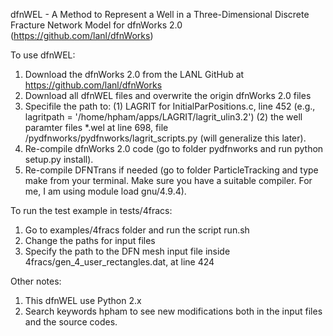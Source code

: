 dfnWEL - A Method to Represent a Well in a Three-Dimensional Discrete Fracture Network Model for dfnWorks 2.0 (https://github.com/lanl/dfnWorks)

To use dfnWEL:

1. Download the dfnWorks 2.0 from the LANL GitHub at https://github.com/lanl/dfnWorks 
2. Download all dfnWEL files and overwrite the origin dfnWorks 2.0 files
3. Specifile the path to:
	(1) LAGRIT for InitialParPositions.c, line 452 (e.g., lagritpath = '/home/hpham/apps/LAGRIT/lagrit_ulin3.2')
	(2) the well paramter files *.wel at line 698, file /pydfnworks/pydfnworks/lagrit_scripts.py (will generalize this later).
4. Re-compile dfnWorks 2.0 code (go to folder pydfnworks and run python setup.py install).
5. Re-compile DFNTrans if needed (go to folder ParticleTracking and type make from your terminal. Make sure you have a suitable compiler. For me, I am using module load gnu/4.9.4). 

To run the test example in tests/4fracs:
1. Go to examples/4fracs folder and run the script run.sh
2. Change the paths for input files
3. Specify the path to the DFN mesh input file inside 4fracs/gen_4_user_rectangles.dat, at line 424


Other notes: 

1. This dfnWEL use Python 2.x
2. Search keywords hpham to see new modifications both in the input files and the source codes. 



